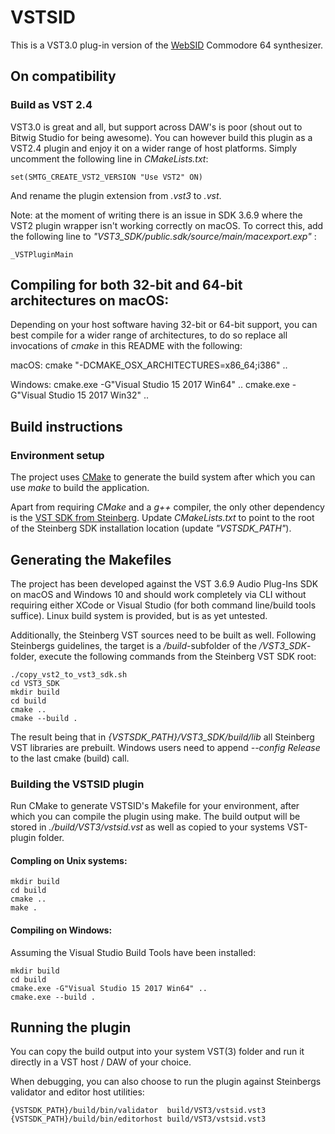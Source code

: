 # VSTSID

This is a VST3.0 plug-in version of the [WebSID](https://www.igorski.nl/experiment/websid) Commodore 64 synthesizer.

## On compatibility

### Build as VST 2.4

VST3.0 is great and all, but support across DAW's is poor (shout out to Bitwig Studio for being awesome). You can however build this plugin as a VST2.4 plugin and enjoy it on a wider range of host platforms. Simply uncomment the following line in _CMakeLists.txt_:

    set(SMTG_CREATE_VST2_VERSION "Use VST2" ON)

And rename the plugin extension from _.vst3_ to _.vst_.

Note: at the moment of writing there is an issue in SDK 3.6.9 where the VST2 plugin wrapper isn't working correctly on macOS. To correct this, add the following line to _"VST3_SDK/public.sdk/source/main/macexport.exp"_ :

    _VSTPluginMain

## Compiling for both 32-bit and 64-bit architectures on macOS:

Depending on your host software having 32-bit or 64-bit support, you can best compile for a
wider range of architectures, to do so replace all invocations of _cmake_ in this README with the following:

macOS:
    cmake "-DCMAKE_OSX_ARCHITECTURES=x86_64;i386" ..

Windows:
    cmake.exe -G"Visual Studio 15 2017 Win64" ..
    cmake.exe -G"Visual Studio 15 2017 Win32" ..

## Build instructions

### Environment setup

The project uses [CMake](https://cmake.org) to generate the build system
after which you can use _make_ to build the application.

Apart from requiring _CMake_ and a _g++_ compiler, the only other dependency is
the [VST SDK from Steinberg](https://www.steinberg.net/en/company/developers.html).
Update _CMakeLists.txt_ to point to the root of the Steinberg SDK installation
location (update _"VSTSDK_PATH"_).

## Generating the Makefiles

The project has been developed against the VST 3.6.9 Audio Plug-Ins SDK on macOS and Windows 10 and should work completely via CLI without requiring either XCode or Visual Studio (for both command line/build tools suffice). Linux build system is provided, but is as yet untested.

Additionally, the Steinberg VST sources need to be built as well. Following
Steinbergs guidelines, the target is a _/build_-subfolder of the _/VST3_SDK_-folder, execute the following commands from the Steinberg VST SDK root:

    ./copy_vst2_to_vst3_sdk.sh
    cd VST3_SDK
    mkdir build
    cd build
    cmake ..
    cmake --build .

The result being that in _{VSTSDK_PATH}/VST3_SDK/build/lib_ all Steinberg VST libraries are prebuilt. Windows users need to append _--config Release_ to the last cmake (build) call.

### Building the VSTSID plugin

Run CMake to generate VSTSID's Makefile for your environment, after which you can compile the plugin using make. The build output will be stored in _./build/VST3/vstsid.vst_
as well as copied to your systems VST-plugin folder.

#### Compling on Unix systems:

    mkdir build
    cd build
    cmake ..
    make .

#### Compiling on Windows:

Assuming the Visual Studio Build Tools have been installed:

    mkdir build
    cd build
    cmake.exe -G"Visual Studio 15 2017 Win64" ..
    cmake.exe --build .

## Running the plugin

You can copy the build output into your system VST(3) folder and run it directly in a
VST host / DAW of your choice.

When debugging, you can also choose to run the plugin against Steinbergs validator
and editor host utilities:

    {VSTSDK_PATH}/build/bin/validator  build/VST3/vstsid.vst3
    {VSTSDK_PATH}/build/bin/editorhost build/VST3/vstsid.vst3
